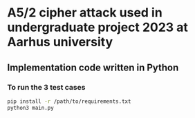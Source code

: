 # A5/2 cipher attack used in undergraduate project 2023 at Aarhus university

## Implementation code written in Python 

### To run the 3 test cases
```bash
pip install -r /path/to/requirements.txt
python3 main.py 
```
